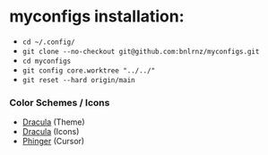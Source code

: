 # myconfigs installation:

- ```cd ~/.config/```
- ```git clone --no-checkout git@github.com:bnlrnz/myconfigs.git```
- ```cd myconfigs```
- ```git config core.worktree "../../"```
- ```git reset --hard origin/main```

### Color Schemes / Icons
- [Dracula](https://draculatheme.com/) (Theme)
- [Dracula](https://draculatheme.com/) (Icons)
- [Phinger](https://github.com/phisch/phinger-cursors) (Cursor)
